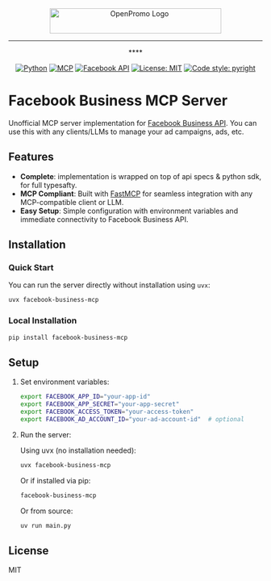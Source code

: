 <div align="center">
  <img src="https://raw.githubusercontent.com/promobase/facebook-business-mcp/refs/heads/dev/assets/OpenPromo.svg" alt="OpenPromo Logo" width="340" height="50" />
</div>

---

<div align="center">****

[![Python](https://img.shields.io/badge/python-3.12+-blue.svg)](https://www.python.org/downloads/) [![MCP](https://img.shields.io/badge/MCP-Protocol-green)](https://modelcontextprotocol.io/) [![Facebook API](https://img.shields.io/badge/Facebook-Business_API-1877F2?logo=facebook)](https://developers.facebook.com/docs/marketing-apis) [![License: MIT](https://img.shields.io/badge/License-MIT-yellow.svg)](https://opensource.org/licenses/MIT) [![Code style: pyright](https://img.shields.io/badge/code%20style-pyright-000000.svg)](https://github.com/psf/pyright)

</div>

# Facebook Business MCP Server

Unofficial MCP server implementation for [Facebook Business API](https://developers.facebook.com/docs/business-sdk/). You can use this with any clients/LLMs to manage your ad campaigns, ads, etc.

## Features

- **Complete**: implementation is wrapped on top of api specs & python sdk, for full typesafty.
- **MCP Compliant**: Built with [FastMCP](https://gofastmcp.com/getting-started/welcome) for seamless integration with any MCP-compatible client or LLM.
- **Easy Setup**: Simple configuration with environment variables and immediate connectivity to Facebook Business API.

## Installation

### Quick Start

You can run the server directly without installation using `uvx`:

```bash
uvx facebook-business-mcp
```

### Local Installation

```bash
pip install facebook-business-mcp
```

## Setup

1. Set environment variables:

   ```bash
   export FACEBOOK_APP_ID="your-app-id"
   export FACEBOOK_APP_SECRET="your-app-secret"
   export FACEBOOK_ACCESS_TOKEN="your-access-token"
   export FACEBOOK_AD_ACCOUNT_ID="your-ad-account-id"  # optional
   ```

2. Run the server:

   Using uvx (no installation needed):

   ```bash
   uvx facebook-business-mcp
   ```

   Or if installed via pip:

   ```bash
   facebook-business-mcp
   ```

   Or from source:

   ```bash
   uv run main.py
   ```

## License

MIT
